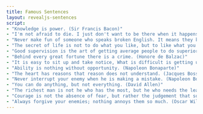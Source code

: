 ```yaml
---
title: Famous Sentences
layout: revealjs-sentences
script: 
- "Knowledge is power. (Sir Francis Bacon)"
- "I'm not afraid to die. I just don't want to be there when it happens. (Woody Allen)"
- "Never make fun of someone who speaks broken English. It means they know another language. (H. Jackson Brown Jr.)"
- "The secret of life is not to do what you like, but to like what you do. (Anonymous)"
- "Good supervision is the art of getting average people to do superior work. (Anonymous)"
- "Behind every great fortune there is a crime. (Honore de Balzac)"
- "It is easy to sit up and take notice, What is difficult is getting up and taking action. (Honore de Balzac)"
- "Ability is nothing without opportunity. (Napoleon Bonaparte)"
- "The heart has reasons that reason does not understand. (Jacques Bossuet)"
- "Never interrupt your enemy when he is making a mistake. (Napoleon Bonaparte)"
- "You can do anything, but not everything. (David Allen)"
- "The richest man is not he who has the most, but he who needs the least. (Unknown Author)"
- "Courage is not the absence of fear, but rather the judgement that something else is more important than fear. (Ambrose Redmoon)"
- "Always forgive your enemies; nothing annoys them so much. (Oscar Wilde)"
---
```

